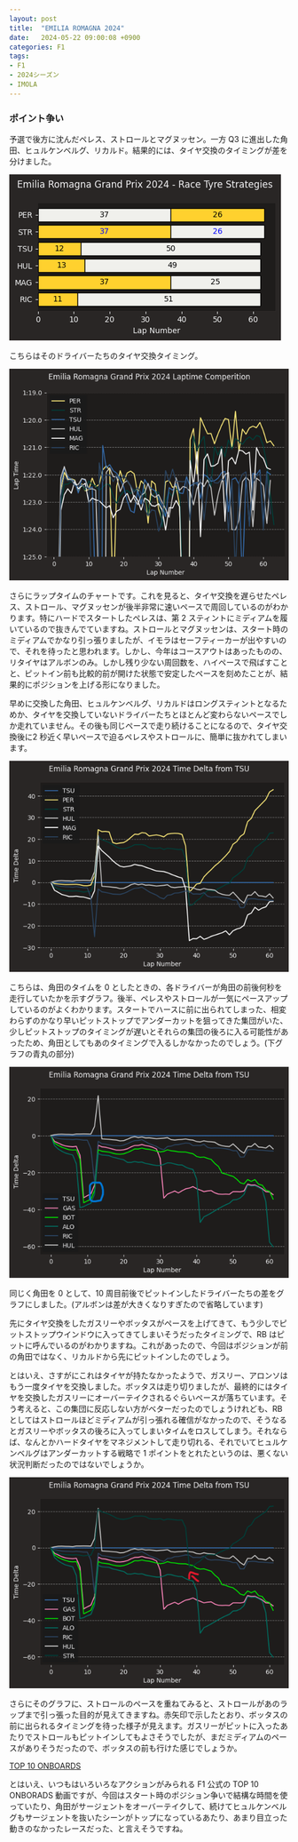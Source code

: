 ```yaml
---
layout: post
title:  "EMILIA ROMAGNA 2024"
date:   2024-05-22 09:00:08 +0900
categories: F1
tags:
- F1
- 2024シーズン
- IMOLA
---
```

### ポイント争い
予選で後方に沈んだペレス、ストロールとマグヌッセン。一方 Q3 に進出した角田、ヒュルケンベルグ、リカルド。結果的には、タイヤ交換のタイミングが差を分けました。

![tyre][img10]

こちらはそのドライバーたちのタイヤ交換タイミング。

![chart1][img11]

さらにラップタイムのチャートです。これを見ると、タイヤ交換を遅らせたペレス、ストロール、マグヌッセンが後半非常に速いペースで周回しているのがわかります。特にハードでスタートしたペレスは、第 2 スティントにミディアムを履いているので抜きんでていますね。ストロールとマグヌッセンは、スタート時のミディアムでかなり引っ張りましたが、イモラはセーフティーカーが出やすいので、それを待ったと思われます。しかし、今年はコースアウトはあったものの、リタイヤはアルボンのみ。しかし残り少ない周回数を、ハイペースで飛ばすことと、ピットイン前も比較的前が開けた状態で安定したペースを刻めたことが、結果的にポジションを上げる形になりました。

早めに交換した角田、ヒュルケンベルグ、リカルドはロングスティントとなるためか、タイヤを交換していないドライバーたちとほとんど変わらないペースでしか走れていません。その後も同じペースで走り続けることになるので、タイヤ交換後に2 秒近く早いペースで迫るペレスやストロールに、簡単に抜かれてしまいます。

![chart2][img12]

こちらは、角田のタイムを 0 としたときの、各ドライバーが角田の前後何秒を走行していたかを示すグラフ。後半、ペレスやストロールが一気にペースアップしているのがよくわかります。スタートでハースに前に出られてしまった、相変わらずのかなり早いピットストップでアンダーカットを狙ってきた集団がいた、少しピットストップのタイミングが遅いとそれらの集団の後ろに入る可能性があったため、角田としてもあのタイミングで入るしかなかったのでしょう。(下グラフの青丸の部分)

![chart3][img13]

同じく角田を 0 として、10 周目前後でピットインしたドライバーたちの差をグラフにしました。(アルボンは差が大きくなりすぎたので省略しています)

先にタイヤ交換をしたガスリーやボッタスがペースを上げてきて、もう少しでピットストップウインドウに入ってきてしまいそうだったタイミングで、RB はピットに呼んでいるのがわかりますね。これがあったので、今回はポジションが前の角田ではなく、リカルドから先にピットインしたのでしょう。

とはいえ、さすがにこれはタイヤが持たなかったようで、ガスリー、アロンソはもう一度タイヤを交換しました。ボッタスは走り切りましたが、最終的にはタイヤを交換したガスリーにオーバーテイクされるぐらいペースが落ちています。そう考えると、この集団に反応しない方がベターだったのでしょうけれども、RB としてはストロールほどミディアムが引っ張れる確信がなかったので、そうなるとガスリーやボッタスの後ろに入ってしまいタイムをロスしてしまう。それならば、なんとかハードタイヤをマネジメントして走り切れる、それでいてヒュルケンベルグはアンダーカットする戦略で 1 ポイントをとれたというのは、悪くない状況判断だったのではないでしょうか。

![chart4][img14]

さらにそのグラフに、ストロールのペースを重ねてみると、ストロールがあのラップまで引っ張った目的が見えてきますね。赤矢印で示したとおり、ボッタスの前に出られるタイミングを待った様子が見えます。ガスリーがピットに入ったあたりでストロールもピットインしてもよさそうでしたが、まだミディアムのペースがありそうだったので、ボッタスの前も行けた感じでしょうか。


[TOP 10 ONBOARDS][youtube]

とはいえ、いつもはいろいろなアクションがみられる F1 公式の TOP 10 ONBORADS 動画ですが、今回はスタート時のポジション争いで結構な時間を使っていたり、角田がサージェントをオーバーテイクして、続けてヒュルケンベルグもサージェントを抜いたシーンがトップになっているあたり、あまり目立った動きのなかったレースだった、と言えそうですね。

[youtube]:https://youtu.be/r-LIVlwcE_I?si=H43RWUVTWeZfNO6m
[img10]:/assets/images/2024/05/20240521-10.png
[img11]:/assets/images/2024/05/20240521-11.png
[img12]:/assets/images/2024/05/20240521-12.png
[img13]:/assets/images/2024/05/20240521-13.png
[img14]:/assets/images/2024/05/20240521-14.png
